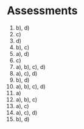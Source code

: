 

Assessments
===========

1.  b), d)
2.  c)
3.  d)
4.  b), c)
5.  a), d)
6.  c)
7.  a), b), c), d)
8.  a), c), d)
9.  b), d)
10. a), b), c), d)
11. a)
12. a), b), c)
13. a), c)
14. a), c), d)
15. b), d)
